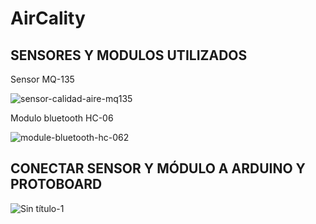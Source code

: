 # AirCality

## SENSORES Y MODULOS UTILIZADOS

Sensor MQ-135

![sensor-calidad-aire-mq135](https://user-images.githubusercontent.com/42156251/70282810-0b8f7500-178d-11ea-893a-d912de2e0028.jpg)

Modulo bluetooth HC-06

![module-bluetooth-hc-062](https://user-images.githubusercontent.com/42156251/70282974-9e301400-178d-11ea-8b28-8c604dd3fd05.jpg)

## CONECTAR SENSOR Y MÓDULO A ARDUINO Y PROTOBOARD

![Sin título-1](https://user-images.githubusercontent.com/42156251/70286811-97f46480-179a-11ea-9510-39b47164fe00.png)
